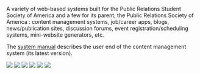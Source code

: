 A variety of web-based systems built for the Public Relations Student Society of America and a few
for its parent, the Public Relations Society of America : content management systems, job/career
apps, blogs, news/publication sites, discussion forums, event registration/scheduling systems,
mini-website generators, etc. 

The <a href="/static/projects/prsa/manual.pdf" target="_blank">system manual</a> 
describes the user end of the content management system (its latest version).

<div class="screenshots">
  <img class="img-fluid" src="/static/projects/prsa/1.jpg">
  <img class="img-fluid" src="/static/projects/prsa/2.jpg">
  <img class="img-fluid" src="/static/projects/prsa/3.jpg">
  <img class="img-fluid" src="/static/projects/prsa/4.png">
  <img class="img-fluid" src="/static/projects/prsa/5.png">
  <img class="img-fluid" src="/static/projects/prsa/6.jpg">
</div>

